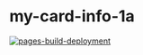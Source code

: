 # my-card-info-1a
[![pages-build-deployment](https://github.com/mariavarg/my-card-info-1a/actions/workflows/pages/pages-build-deployment/badge.svg?branch=main)](https://github.com/mariavarg/my-card-info-1a/actions/workflows/pages/pages-build-deployment)

